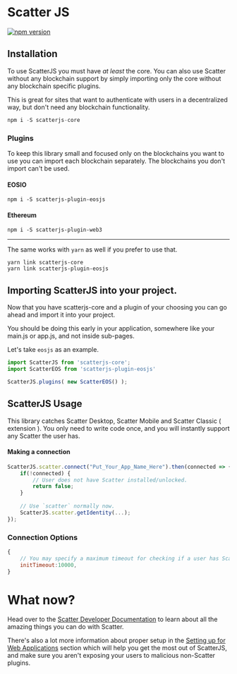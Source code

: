 # Scatter JS

[![npm version](https://badge.fury.io/js/scatter-js.svg)](https://badge.fury.io/js/scatter-js)


## Installation

To use ScatterJS you must have _at least_ the core.
You can also use Scatter without any blockchain support
by simply importing only the core without any blockchain specific
plugins.

This is great for sites that want to authenticate with users in a
decentralized way, but don't need any blockchain functionality.

```js
npm i -S scatterjs-core
```

### Plugins
To keep this library small and focused only on the blockchains you want to use
you can import each blockchain separately. The blockchains you don't import
can't be used.

#### EOSIO
```
npm i -S scatterjs-plugin-eosjs
```

#### Ethereum
```
npm i -S scatterjs-plugin-web3
```

-------

The same works with `yarn` as well if you prefer to use that.
```
yarn link scatterjs-core
yarn link scatterjs-plugin-eosjs
```


## Importing ScatterJS into your project.
Now that you have scatterjs-core and a plugin of your choosing you
can go ahead and import it into your project.

You should be doing this early in your application, somewhere like
your main.js or app.js, and not inside sub-pages.

Let's take `eosjs` as an example.

```js
import ScatterJS from 'scatterjs-core';
import ScatterEOS from 'scatterjs-plugin-eosjs'

ScatterJS.plugins( new ScatterEOS() );
```


## ScatterJS Usage

This library catches Scatter Desktop, Scatter Mobile and Scatter Classic ( extension ).
You only need to write code once, and you will instantly support any Scatter the user has.


#### Making a connection

```js
ScatterJS.scatter.connect("Put_Your_App_Name_Here").then(connected => {
    if(!connected) {
        // User does not have Scatter installed/unlocked.
        return false;
    }
    
    // Use `scatter` normally now.
    ScatterJS.scatter.getIdentity(...);
});
```


### Connection Options

```js
{
    // You may specify a maximum timeout for checking if a user has Scatter installed
    initTimeout:10000,
}
```

# What now?
Head over to the [Scatter Developer Documentation](https://get-scatter.com/docs/dev/getting-started) to learn about
all the amazing things you can do with Scatter.

There's also a lot more information about proper setup in the
[Setting up for Web Applications](https://get-scatter.com/docs/dev/setting-up-for-web-apps)
section which will help you get the most out of ScatterJS, and make sure
you aren't exposing your users to malicious non-Scatter plugins.

